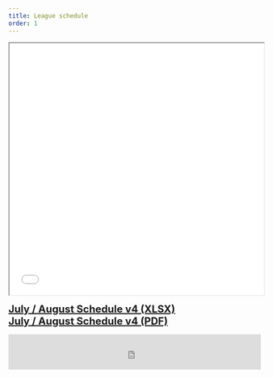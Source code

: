 ```yaml
---
title: League schedule
order: 1
---
```

<iframe src="files/schedule/NHL_JulyAugust2022_v4.pdf" width="100%" height="500px" fetchpriority="high" title="League Schedule PDF"></iframe>
<p>
  <a style="font-weight:bold; font-size:20px;" href="files/schedule/NHL_JulyAugust2022_v4.xlsx" target="_blank">July / August Schedule v4 (XLSX)</a>
  <br/>
  <a style="font-weight:bold; font-size:20px;" href="files/schedule/NHL_JulyAugust2022_v4.pdf" target="_blank">July / August Schedule v4 (PDF)</a>
</p>
<iframe src="https://www.facebook.com/plugins/page.php?href=https%3A%2F%2Fwww.facebook.com%2Fprofile.php%3Fid%3D100049450693787&tabs&width=500&height=70&small_header=true&adapt_container_width=true&hide_cover=true&show_facepile=true&appId=561557207198760" width="500px" height="70px" style="border:none;overflow:hidden" scrolling="no" frameborder="0" allowfullscreen="true" allow="autoplay; clipboard-write; encrypted-media; picture-in-picture; web-share" loading="lazy" fetchpriority="low" title="Nittany hockey Facebook page"></iframe>
<md-block markdown="
[see Facebook group for posts](https://www.facebook.com/Nittany-Hockey-LeagueTuesday-Night-Pickup-Hockey-125382571527737).
## Mission
The purpose of the Nittany Hockey League (NHL) is to provide the adults of the Centre region an opportunity to participate in friendly and competitive ice hockey, with the main goals being exercise and fun. All league games between teams are officiated. Our league is a non-checking league.
">
</md-block>
